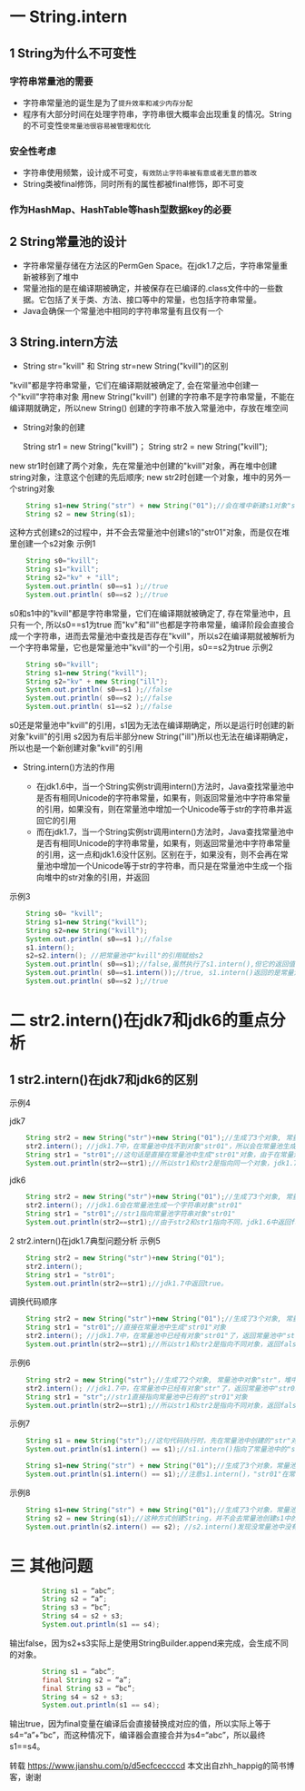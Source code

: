 # 一 String.intern

## 1 String为什么不可变性

### 字符串常量池的需要

* 字符串常量池的诞生是为了`提升效率和减少内存分配`
* 程序有大部分时间在处理字符串，字符串很大概率会出现重复的情况。String的不可变性`使常量池很容易被管理和优化`


### 安全性考虑

* 字符串使用频繁，设计成不可变，`有效防止字符串被有意或者无意的篡改`
* String类被final修饰，同时所有的属性都被final修饰，即不可变


### 作为HashMap、HashTable等hash型数据key的必要

## 2 String常量池的设计

* 字符串常量存储在方法区的PermGen Space。在jdk1.7之后，字符串常量重新被移到了堆中
* 常量池指的是在编译期被确定，并被保存在已编译的.class文件中的一些数据。它包括了关于类、方法、接口等中的常量，也包括字符串常量。
* Java会确保一个常量池中相同的字符串常量有且仅有一个

## 3 String.intern方法

* String str="kvill" 和 String str=new String("kvill")的区别

"kvill"都是字符串常量，它们在编译期就被确定了, 会在常量池中创建一个"kvill"字符串对象
用new String("kvill") 创建的字符串不是字符串常量，不能在编译期就确定，所以new String() 创建的字符串不放入常量池中，存放在堆空间


* String对象的创建

    String str1 = new String("kvill")；
    String str2 = new String("kvill");

new str1时创建了两个对象，先在常量池中创建的"kvill"对象，再在堆中创建string对象，注意这个创建的先后顺序;
new str2时创建一个对象，堆中的另外一个string对象
```java
    String s1=new String("str") + new String("01");//会在堆中新建s1对象"str01"; 
    String s2 = new String(s1);
```
这种方式创建s2的过程中，并不会去常量池中创建s1的"str01"对象，而是仅在堆里创建一个s2对象
示例1
```java
    String s0="kvill";
    String s1="kvill";
    String s2="kv" + "ill";
    System.out.println( s0==s1 );//true
    System.out.println( s0==s2 );//true
```
s0和s1中的"kvill"都是字符串常量，它们在编译期就被确定了, 存在常量池中，且只有一个, 所以s0==s1为true
而"kv"和"ill"也都是字符串常量，编译阶段会直接合成一个字符串，进而去常量池中查找是否存在"kvill"，所以s2在编译期就被解析为一个字符串常量，它也是常量池中"kvill"的一个引用，s0==s2为true
示例2
```java
    String s0="kvill";
    String s1=new String("kvill");
    String s2="kv" + new String("ill");
    System.out.println( s0==s1 );//false
    System.out.println( s0==s2 );//false
    System.out.println( s1==s2 );//false
```
s0还是常量池中"kvill"的引用，s1因为无法在编译期确定，所以是运行时创建的新对象"kvill"的引用
s2因为有后半部分new String("ill")所以也无法在编译期确定，所以也是一个新创建对象"kvill"的引用

* String.intern()方法的作用

    * 在jdk1.6中，当一个String实例str调用intern()方法时，Java查找常量池中是否有相同Unicode的字符串常量，如果有，则返回常量池中字符串常量的引用，如果没有，则在常量池中增加一个Unicode等于str的字符串并返回它的引用
    * 而在jdk1.7，当一个String实例str调用intern()方法时，Java查找常量池中是否有相同Unicode的字符串常量，如果有，则返回常量池中字符串常量的引用，这一点和jdk1.6没什区别。区别在于，如果没有，则不会再在常量池中增加一个Unicode等于str的字符串，而只是在常量池中生成一个指向堆中的str对象的引用，并返回



示例3
```java
    String s0= "kvill";
    String s1=new String("kvill");
    String s2=new String("kvill");
    System.out.println( s0==s1 );//false
    s1.intern();
    s2=s2.intern(); //把常量池中"kvill"的引用赋给s2
    System.out.println( s0==s1);//false,虽然执行了s1.intern(),但它的返回值没有赋给s1
    System.out.println( s0==s1.intern());//true, s1.intern()返回的是常量池中"kvill"的引用
    System.out.println( s0==s2 );//true
```
# 二 str2.intern()在jdk7和jdk6的重点分析

## 1 str2.intern()在jdk7和jdk6的区别

示例4

jdk7
```java
    String str2 = new String("str")+new String("01");//生成了3个对象, 常量池中对象"str"和"01"，堆中的字符串对象"str01"
    str2.intern(); //jdk1.7中，在常量池中找不到对象"str01"，所以会在常量池生成一个引用，指向堆中的字符串对象"str01"
    String str1 = "str01";//这句话是直接在常量池中生成"str01"对象，由于在常量池中有这么一个引用，指向堆中的字符串对象"str01"，所以将这个引用给    str1，而不会再在常量池中生成"str01"对象了。
    System.out.println(str2==str1);//所以str1和str2是指向同一个对象，jdk1.7中返回true
```

jdk6
```java
    String str2 = new String("str")+new String("01");//生成了3个对象, 常量池中对象"str"和"01"，堆中的字符串对象"str01"
    str2.intern(); //jdk1.6会在常量池生成一个字符串对象"str01"
    String str1 = "str01";//str1指向常量池字符串对象"str01"
    System.out.println(str2==str1);//由于str2和str1指向不同，jdk1.6中返回false
```
2  str2.intern()在jdk1.7典型问题分析
示例5
```java
    String str2 = new String("str")+new String("01");
    str2.intern();
    String str1 = "str01";
    System.out.println(str2==str1);//jdk1.7中返回true。
```
调换代码顺序
```java
    String str2 = new String("str")+new String("01");//生成了3个对象, 常量池中对象"str"和"01"，堆中的字符串对象"str01"
    String str1 = "str01";//直接在常量池中生成"str01"对象
    str2.intern(); //jdk1.7中，在常量池中已经有对象"str01"了，返回常量池中"str01"对象的引用
    System.out.println(str2==str1);//所以str1和str2是指向不同对象，返回false
```
示例6
```java
    String str2 = new String("str");//生成了2个对象, 常量池中对象"str"，堆中的字符串对象"str"
    str2.intern(); //jdk1.7中，在常量池中已经有对象"str"了，返回常量池中"str01"对象的引用
    String str1 = "str";//str1直接指向常量池中已有的"str01"对象
    System.out.println(str2==str1);//所以str1和str2是指向不同对象，返回false
```
示例7
```java
    String s1 = new String("str");//这句代码执行时，先在常量池中创建的"str"对象，即使发现"str"对象不存在，也无法生成指向堆中的字符串对象s1的引用，因为此时堆中的字符串对象s1还没有被创建，所以最终还是在常量池中创建的"str"对象。
    System.out.println(s1.intern() == s1);//s1.intern()指向了常量池中的"str"对象，s1指向了堆，所以返回false

    String s1=new String("str") + new String("01");//生成了3个对象，常量池中对象"str"和"01"，堆中的字符串对象"str01"
    System.out.println(s1.intern() == s1);//注意s1.intern()，"str01"在常量池中不存在, 所以会返回s1的引用；这里返回true，注意与上面的区别
```
示例8
```java
    String s1=new String("str") + new String("01");//生成了3个对象，常量池中对象"str"和"01"，堆中的字符串对象"str01"
    String s2 = new String(s1);//这种方式创建String，并不会去常量池创建s1中的"str01"对象，而是仅在堆里创建一个s2对象
    System.out.println(s2.intern() == s2); //s2.intern()发现没常量池中没有"str01"对象, 将堆中s2的引用返回；结果为true
```
# 三 其他问题
```java
        String s1 = “abc”;
        String s2 = “a”;
        String s3 = “bc”;
        String s4 = s2 + s3;
        System.out.println(s1 == s4);
```
输出false，因为s2+s3实际上是使用StringBuilder.append来完成，会生成不同的对象。
```java
        String s1 = “abc”;
        final String s2 = “a”;
        final String s3 = “bc”;
        String s4 = s2 + s3;
        System.out.println(s1 == s4);
```
输出true，因为final变量在编译后会直接替换成对应的值，所以实际上等于s4=“a”+”bc”，而这种情况下，编译器会直接合并为s4=“abc”，所以最终s1==s4。


转载
https://www.jianshu.com/p/d5ecfceccccd
本文出自zhh_happig的简书博客，谢谢
